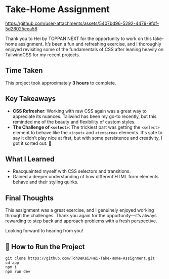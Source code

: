 # Take-Home Assignment 


https://github.com/user-attachments/assets/5407bd96-5292-4479-9fdf-5d26025eea56


Thank you to Hei by TOPPAN NEXT for the opportunity to work on this take-home assignment. It’s been a fun and refreshing exercise, and I thoroughly enjoyed revisiting some of the fundamentals of CSS after leaning heavily on TailwindCSS for my recent projects.

## Time Taken
This project took approximately **3 hours** to complete.

## Key Takeaways
- **CSS Refresher**: Working with raw CSS again was a great way to appreciate its nuances. Tailwind has been my go-to recently, but this reminded me of the beauty and flexibility of custom styles.
- **The Challenge of `<select>`**: The trickiest part was getting the `<select>` element to behave like the `<input>` and `<textarea>` elements. It's safe to say it didn’t play nice at first, but with some persistence and creativity, I got it sorted out. 💪

## What I Learned
- Reacquainted myself with CSS selectors and transitions.
- Gained a deeper understanding of how different HTML form elements behave and their styling quirks.

##  Final Thoughts
This assignment was a great exercise, and I genuinely enjoyed working through the challenges. Thank you again for the opportunity—it’s always rewarding to step back and approach problems with a fresh perspective.

Looking forward to hearing from you! 

## 🚀 How to Run the Project
```shell
git clone https://github.com/TohDeKai/Hei-Take-Home-Assignment.git
cd app
npm i
npm run dev
```

